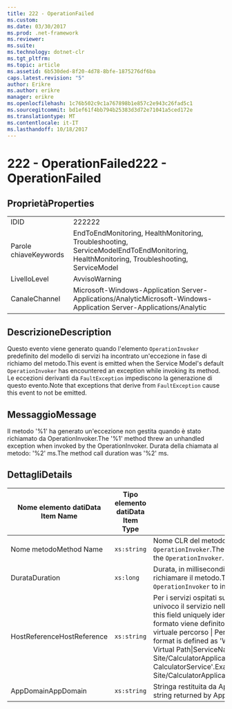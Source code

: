 ```yaml
---
title: 222 - OperationFailed
ms.custom: 
ms.date: 03/30/2017
ms.prod: .net-framework
ms.reviewer: 
ms.suite: 
ms.technology: dotnet-clr
ms.tgt_pltfrm: 
ms.topic: article
ms.assetid: 6b530ded-8f20-4d78-8bfe-1875276df6ba
caps.latest.revision: "5"
author: Erikre
ms.author: erikre
manager: erikre
ms.openlocfilehash: 1c76b502c9c1a767898b1e857c2e943c26fad5c1
ms.sourcegitcommit: bd1ef61f4bb794b25383d3d72e71041a5ced172e
ms.translationtype: MT
ms.contentlocale: it-IT
ms.lasthandoff: 10/18/2017
---
```

# <a name="222---operationfailed"></a><span data-ttu-id="aef27-102">222 - OperationFailed</span><span class="sxs-lookup"><span data-stu-id="aef27-102">222 - OperationFailed</span></span>
## <a name="properties"></a><span data-ttu-id="aef27-103">Proprietà</span><span class="sxs-lookup"><span data-stu-id="aef27-103">Properties</span></span>  
  
|||  
|-|-|  
|<span data-ttu-id="aef27-104">ID</span><span class="sxs-lookup"><span data-stu-id="aef27-104">ID</span></span>|<span data-ttu-id="aef27-105">222</span><span class="sxs-lookup"><span data-stu-id="aef27-105">222</span></span>|  
|<span data-ttu-id="aef27-106">Parole chiave</span><span class="sxs-lookup"><span data-stu-id="aef27-106">Keywords</span></span>|<span data-ttu-id="aef27-107">EndToEndMonitoring, HealthMonitoring, Troubleshooting, ServiceModel</span><span class="sxs-lookup"><span data-stu-id="aef27-107">EndToEndMonitoring, HealthMonitoring, Troubleshooting, ServiceModel</span></span>|  
|<span data-ttu-id="aef27-108">Livello</span><span class="sxs-lookup"><span data-stu-id="aef27-108">Level</span></span>|<span data-ttu-id="aef27-109">Avviso</span><span class="sxs-lookup"><span data-stu-id="aef27-109">Warning</span></span>|  
|<span data-ttu-id="aef27-110">Canale</span><span class="sxs-lookup"><span data-stu-id="aef27-110">Channel</span></span>|<span data-ttu-id="aef27-111">Microsoft-Windows-Application Server-Applications/Analytic</span><span class="sxs-lookup"><span data-stu-id="aef27-111">Microsoft-Windows-Application Server-Applications/Analytic</span></span>|  
  
## <a name="description"></a><span data-ttu-id="aef27-112">Descrizione</span><span class="sxs-lookup"><span data-stu-id="aef27-112">Description</span></span>  
 <span data-ttu-id="aef27-113">Questo evento viene generato quando l'elemento `OperationInvoker` predefinito del modello di servizi ha incontrato un'eccezione in fase di richiamo del metodo.</span><span class="sxs-lookup"><span data-stu-id="aef27-113">This event is emitted when the Service Model's default `OperationInvoker` has encountered an exception while invoking its method.</span></span> <span data-ttu-id="aef27-114">Le eccezioni derivanti da `FaultException` impediscono la generazione di questo evento.</span><span class="sxs-lookup"><span data-stu-id="aef27-114">Note that exceptions that derive from `FaultException` cause this event to not be emitted.</span></span>  
  
## <a name="message"></a><span data-ttu-id="aef27-115">Messaggio</span><span class="sxs-lookup"><span data-stu-id="aef27-115">Message</span></span>  
 <span data-ttu-id="aef27-116">Il metodo '%1' ha generato un'eccezione non gestita quando è stato richiamato da OperationInvoker.</span><span class="sxs-lookup"><span data-stu-id="aef27-116">The '%1' method threw an unhandled exception when invoked by the OperationInvoker.</span></span> <span data-ttu-id="aef27-117">Durata della chiamata al metodo: '%2' ms.</span><span class="sxs-lookup"><span data-stu-id="aef27-117">The method call duration was '%2' ms.</span></span>  
  
## <a name="details"></a><span data-ttu-id="aef27-118">Dettagli</span><span class="sxs-lookup"><span data-stu-id="aef27-118">Details</span></span>  
  
|<span data-ttu-id="aef27-119">Nome elemento dati</span><span class="sxs-lookup"><span data-stu-id="aef27-119">Data Item Name</span></span>|<span data-ttu-id="aef27-120">Tipo elemento dati</span><span class="sxs-lookup"><span data-stu-id="aef27-120">Data Item Type</span></span>|<span data-ttu-id="aef27-121">Descrizione</span><span class="sxs-lookup"><span data-stu-id="aef27-121">Description</span></span>|  
|--------------------|--------------------|-----------------|  
|<span data-ttu-id="aef27-122">Nome metodo</span><span class="sxs-lookup"><span data-stu-id="aef27-122">Method Name</span></span>|`xs:string`|<span data-ttu-id="aef27-123">Nome CLR del metodo richiamato dall'elemento `OperationInvoker`.</span><span class="sxs-lookup"><span data-stu-id="aef27-123">The CLR name of the method that was invoked by the `OperationInvoker`.</span></span>|  
|<span data-ttu-id="aef27-124">Durata</span><span class="sxs-lookup"><span data-stu-id="aef27-124">Duration</span></span>|`xs:long`|<span data-ttu-id="aef27-125">Durata, in millisecondi, necessaria all'elemento `OperationInvoker` per richiamare il metodo.</span><span class="sxs-lookup"><span data-stu-id="aef27-125">The time, in milliseconds, that it took the `OperationInvoker` to invoke the method.</span></span>|  
|<span data-ttu-id="aef27-126">HostReference</span><span class="sxs-lookup"><span data-stu-id="aef27-126">HostReference</span></span>|`xs:string`|<span data-ttu-id="aef27-127">Per i servizi ospitati su Web, questo campo identifica in modo univoco il servizio nella gerarchia Web.</span><span class="sxs-lookup"><span data-stu-id="aef27-127">For Web-hosted services, this field uniquely identifies the service in the Web hierarchy.</span></span> <span data-ttu-id="aef27-128">Il formato viene definito come ' nome sito Web dell'applicazione virtuale percorso &#124; Percorso virtuale servizio &#124; ServiceName'.</span><span class="sxs-lookup"><span data-stu-id="aef27-128">Its format is defined as 'Web Site Name Application Virtual Path&#124;Service Virtual Path&#124;ServiceName'.</span></span> <span data-ttu-id="aef27-129">Esempio: ' Default Web Site/CalculatorApplication &#124;/CalculatorService.svc &#124; CalculatorService'.</span><span class="sxs-lookup"><span data-stu-id="aef27-129">Example: 'Default Web Site/CalculatorApplication&#124;/CalculatorService.svc&#124;CalculatorService'.</span></span>|  
|<span data-ttu-id="aef27-130">AppDomain</span><span class="sxs-lookup"><span data-stu-id="aef27-130">AppDomain</span></span>|`xs:string`|<span data-ttu-id="aef27-131">Stringa restituita da AppDomain.CurrentDomain.FriendlyName.</span><span class="sxs-lookup"><span data-stu-id="aef27-131">The string returned by AppDomain.CurrentDomain.FriendlyName.</span></span>|
